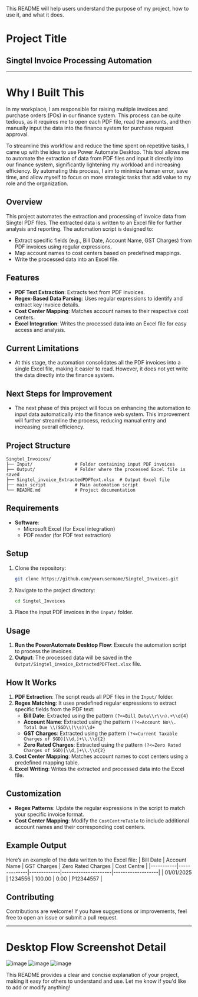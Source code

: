 This README will help users understand the purpose of my project, how to use it, and what it does.

# Project Title 
## Singtel Invoice Processing Automation
---
# Why I Built This
In my workplace, I am responsible for raising multiple invoices and purchase orders (POs) in our finance system. This process can be quite tedious, as it requires me to open each PDF file, read the amounts, and then manually input the data into the finance system for purchase request approval.

To streamline this workflow and reduce the time spent on repetitive tasks, I came up with the idea to use Power Automate Desktop. This tool allows me to automate the extraction of data from PDF files and input it directly into our finance system, significantly lightening my workload and increasing efficiency.
By automating this process, I aim to minimize human error, save time, and allow myself to focus on more strategic tasks that add value to my role and the organization.
  


## **Overview**
This project automates the extraction and processing of invoice data from Singtel PDF files. The extracted data is written to an Excel file for further analysis and reporting. The automation script is designed to:
- Extract specific fields (e.g., Bill Date, Account Name, GST Charges) from PDF invoices using regular expressions.
- Map account names to cost centers based on predefined mappings.
- Write the processed data into an Excel file.

## **Features**
- **PDF Text Extraction**: Extracts text from PDF invoices.
- **Regex-Based Data Parsing**: Uses regular expressions to identify and extract key invoice details.
- **Cost Center Mapping**: Matches account names to their respective cost centers.
- **Excel Integration**: Writes the processed data into an Excel file for easy access and analysis.

## Current Limitations
- At this stage, the automation consolidates all the PDF invoices into a single Excel file, making it easier to read. However, it does not yet write the data directly into the finance system.

## Next Steps for Improvement 
- The next phase of this project will focus on enhancing the automation to input data automatically into the finance web system. This improvement will further streamline the process, reducing manual entry and increasing overall efficiency.

## **Project Structure**
```
Singtel_Invoices/
├── Input/                # Folder containing input PDF invoices
├── Output/               # Folder where the processed Excel file is saved
├── Singtel_invoice_ExtractedPDFText.xlsx  # Output Excel file
├── main_script           # Main automation script
└── README.md             # Project documentation
```

## **Requirements**
- **Software**: 
  - Microsoft Excel (for Excel integration)
  - PDF reader (for PDF text extraction)

## **Setup**
1. Clone the repository:
   ```bash
   git clone https://github.com/yourusername/Singtel_Invoices.git
   ```
2. Navigate to the project directory:
   ```bash
   cd Singtel_Invoices
   ```
3. Place the input PDF invoices in the `Input/` folder.

## **Usage**
1. **Run the PowerAutomate Desktop Flow**: Execute the automation script to process the invoices.
2. **Output**: The processed data will be saved in the `Output/Singtel_invoice_ExtractedPDFText.xlsx` file.

## **How It Works**
1. **PDF Extraction**: The script reads all PDF files in the `Input/` folder.
2. **Regex Matching**: It uses predefined regular expressions to extract specific fields from the PDF text:
   - **Bill Date**: Extracted using the pattern `(?<=Bill Date\\r\\n).+\\d{4}`
   - **Account Name**: Extracted using the pattern `(?<=Account No\\. Total Due \\(SGD\\)\\s)\\d+`
   - **GST Charges**: Extracted using the pattern `(?<=Current Taxable Charges of SGD)[\\d,]+\\.\\d{2}`
   - **Zero Rated Charges**: Extracted using the pattern `(?<=Zero Rated Charges of SGD)[\\d,]+\\.\\d{2}`
3. **Cost Center Mapping**: Matches account names to cost centers using a predefined mapping table.
4. **Excel Writing**: Writes the extracted and processed data into the Excel file.

## **Customization**
- **Regex Patterns**: Update the regular expressions in the script to match your specific invoice format.
- **Cost Center Mapping**: Modify the `CostCentreTable` to include additional account names and their corresponding cost centers.

## **Example Output**
Here’s an example of the data written to the Excel file:
| Bill Date | Account Name | GST Charges | Zero Rated Charges | Cost Centre       |
|-----------|--------------|-------------|---------------------|-------------------|
| 01/01/2025 | 1234556     | 100.00      | 0.00                | P12344557        |

## **Contributing**
Contributions are welcome! If you have suggestions or improvements, feel free to open an issue or submit a pull request.

---
# Desktop Flow Screenshot Detail
![image](https://github.com/user-attachments/assets/5a41b205-81e0-4eba-80aa-17f8f48ee91c)
![image](https://github.com/user-attachments/assets/c3b7365a-21ef-4722-acd3-3e5eb0903151)
![image](https://github.com/user-attachments/assets/653ea33e-5534-465a-9c2e-6f590d9a3281)



This README provides a clear and concise explanation of your project, making it easy for others to understand and use. Let me know if you'd like to add or modify anything!
